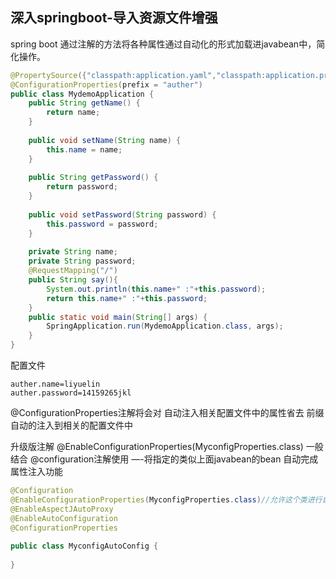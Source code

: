 ## 深入springboot-导入资源文件增强

spring boot 通过注解的方法将各种属性通过自动化的形式加载进javabean中，简化操作。
```java
@PropertySource({"classpath:application.yaml","classpath:application.properties"})
@ConfigurationProperties(prefix = "auther")
public class MydemoApplication {
	public String getName() {
		return name;
	}
 
	public void setName(String name) {
		this.name = name;
	}
 
	public String getPassword() {
		return password;
	}
 
	public void setPassword(String password) {
		this.password = password;
	}
 
	private String name;
	private String password;
	@RequestMapping("/")
	public String say(){
		System.out.println(this.name+" :"+this.password);
		return this.name+" :"+this.password;
	}
	public static void main(String[] args) {
		SpringApplication.run(MydemoApplication.class, args);
	}
}
```

配置文件

```
auther.name=liyuelin
auther.password=14159265jkl
```

@ConfigurationProperties注解将会对 自动注入相关配置文件中的属性省去 前缀自动的注入到相关的配置文件中

升级版注解  @EnableConfigurationProperties(MyconfigProperties.class)  一般结合 @configuration注解使用    —-将指定的类似上面javabean的bean 自动完成属性注入功能

```java
@Configuration
@EnableConfigurationProperties(MyconfigProperties.class)//允许这个类进行自动转配并且导入配置文件属性
@EnableAspectJAutoProxy
@EnableAutoConfiguration
@ConfigurationProperties
 
public class MyconfigAutoConfig {
 
}
```